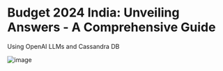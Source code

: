 # Budget 2024 India: Unveiling Answers - A Comprehensive Guide
Using OpenAI LLMs and Cassandra DB

![image](https://github.com/Vengatesan-K/Question-Answering-with-PDF/assets/128688827/8975f3e1-2b5d-4c45-ac4b-bb1dd8b17226)
